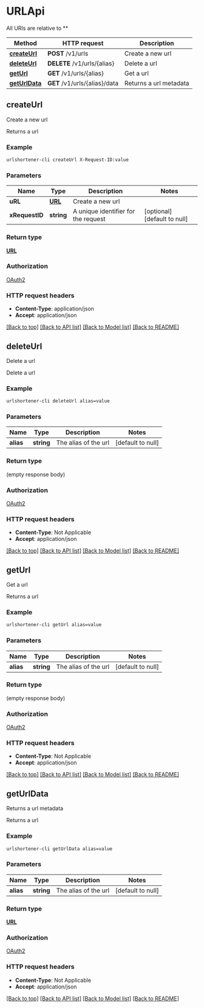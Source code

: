 # URLApi

All URIs are relative to **

Method | HTTP request | Description
------------- | ------------- | -------------
[**createUrl**](URLApi.md#createUrl) | **POST** /v1/urls | Create a new url
[**deleteUrl**](URLApi.md#deleteUrl) | **DELETE** /v1/urls/{alias} | Delete a url
[**getUrl**](URLApi.md#getUrl) | **GET** /v1/urls/{alias} | Get a url
[**getUrlData**](URLApi.md#getUrlData) | **GET** /v1/urls/{alias}/data | Returns a url metadata



## createUrl

Create a new url

Returns a url

### Example

```bash
urlshortener-cli createUrl X-Request-ID:value
```

### Parameters


Name | Type | Description  | Notes
------------- | ------------- | ------------- | -------------
 **uRL** | [**URL**](URL.md) | Create a new url |
 **xRequestID** | **string** | A unique identifier for the request | [optional] [default to null]

### Return type

[**URL**](URL.md)

### Authorization

[OAuth2](../README.md#OAuth2)

### HTTP request headers

- **Content-Type**: application/json
- **Accept**: application/json

[[Back to top]](#) [[Back to API list]](../README.md#documentation-for-api-endpoints) [[Back to Model list]](../README.md#documentation-for-models) [[Back to README]](../README.md)


## deleteUrl

Delete a url

Delete a url

### Example

```bash
urlshortener-cli deleteUrl alias=value
```

### Parameters


Name | Type | Description  | Notes
------------- | ------------- | ------------- | -------------
 **alias** | **string** | The alias of the url | [default to null]

### Return type

(empty response body)

### Authorization

[OAuth2](../README.md#OAuth2)

### HTTP request headers

- **Content-Type**: Not Applicable
- **Accept**: application/json

[[Back to top]](#) [[Back to API list]](../README.md#documentation-for-api-endpoints) [[Back to Model list]](../README.md#documentation-for-models) [[Back to README]](../README.md)


## getUrl

Get a url

Returns a url

### Example

```bash
urlshortener-cli getUrl alias=value
```

### Parameters


Name | Type | Description  | Notes
------------- | ------------- | ------------- | -------------
 **alias** | **string** | The alias of the url | [default to null]

### Return type

(empty response body)

### Authorization

[OAuth2](../README.md#OAuth2)

### HTTP request headers

- **Content-Type**: Not Applicable
- **Accept**: application/json

[[Back to top]](#) [[Back to API list]](../README.md#documentation-for-api-endpoints) [[Back to Model list]](../README.md#documentation-for-models) [[Back to README]](../README.md)


## getUrlData

Returns a url metadata

Returns a url

### Example

```bash
urlshortener-cli getUrlData alias=value
```

### Parameters


Name | Type | Description  | Notes
------------- | ------------- | ------------- | -------------
 **alias** | **string** | The alias of the url | [default to null]

### Return type

[**URL**](URL.md)

### Authorization

[OAuth2](../README.md#OAuth2)

### HTTP request headers

- **Content-Type**: Not Applicable
- **Accept**: application/json

[[Back to top]](#) [[Back to API list]](../README.md#documentation-for-api-endpoints) [[Back to Model list]](../README.md#documentation-for-models) [[Back to README]](../README.md)

